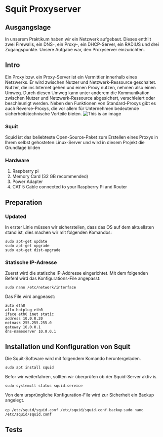 # Squit Proxyserver

## Ausgangslage

In unserem Praktikum haben wir ein Netzwerk aufgebaut. Dieses enthilt zwei Firewalls, ein DNS-, ein Proxy-, ein DHCP-Server, ein RADIUS und drei Zugangspunkte. Unsere Aufgabe war, den Proxyserver einzurichten.

## Intro

Ein Proxy bzw. ein Proxy-Server ist ein Vermittler innerhalb eines Netzwerks. Er wird zwischen Nutzer und Netzwerk-Ressource geschaltet. Nutzer, die ins Internet gehen und einen Proxy nutzen, nehmen also einen Umweg. Durch diesen Umweg kann unter anderem die Kommunikation zwischen Nutzer und Netzwerk-Ressource abgesichert, verschleiert oder beschleunigt werden. Neben den Funktionen von Standard-Proxys gibt es auch Reverse-Proxys, die vor allem für Unternehmen bedeutende sicherheitstechnische Vorteile bieten.
![This is an image](https://upload.wikimedia.org/wikipedia/commons/6/67/Reverse_proxy_h2g2bob.svg)

### Squit
Squid ist das beliebteste Open-Source-Paket zum Erstellen eines Proxys in Ihrem selbst gehosteten Linux-Server und wird in diesem Projekt die Grundlage bilden

### Hardware
1. Raspberry pi
2. Memory Card (32 GB recommended)
3. Power Adapter
4. CAT 5 Cable connected to your Raspberry Pi and Router

## Preparation

### Updated

In erster Linie müssen wir sicherstellen, dass das OS auf dem aktuellsten stand ist, dies machen wir mit folgenden Komandos:

```
sudo apt-get update
sudo apt-get upgrade
sudo apt-get dist-upgrade
```

### Statische IP-Adresse

Zuerst wird die statische IP-Addresse eingerichtet. Mit dem folgenden Befehl wird das Konfigurations-File angepasst:

`sudo nano /etc/network/interface`

Das File wird angpeasst:

```
auto eth0
allo-hotplug eth0
iface eth0 inet static
address 10.0.0.20
netmask 255.255.255.0
gateway 10.0.0.1
dns-nameserver 10.0.0.1
```

## Installation und Konfiguration von Squit

Die Squit-Software wird mit folgendem Komando heruntergeladen.

`sudo apt install squid`

Befor wir weiterfahren, sollten wir überprüfen ob der Squid-Server aktiv is.

`sudo systemctl status squid.service`

Von dem ursprüngliche Konfiguration-File wird zur Sicherheit ein Backup angelegt.

`cp /etc/squid/squid.conf /etc/squid/squid.conf.backup`
`sudo nano /etc/squid/squid.conf`

## Tests
